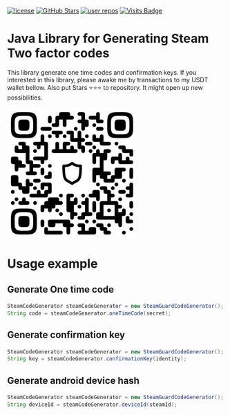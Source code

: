 [![license](https://img.shields.io/github/license/wonderf/steam-code-generator)](https://github.com/wonderf/steam-code-generator/blob/master/LICENSE)
[![GitHub Stars](https://img.shields.io/github/stars/wonderf/steam-code-generator)](https://github.com/wonderf/steam-code-generator/stargazers)
[![user repos](https://badgen.net/github/dependents-repo/wonderf/steam-code-generator?label=user%20repos)](https://github.com/wonderf/steam-code-generator/network/dependents)
[![Visits Badge](https://badges.strrl.dev/visits/wonderf/steam-code-generator)](https://badges.strrl.dev/visits/wonderf/steam-code-generator)
# Java Library for Generating Steam Two factor codes
This library generate one time codes and confirmation keys.
If you interested in this library, please awake me by transactions to my USDT wallet bellow. Also put Stars ⭐⭐⭐ to repository.
It might open up new possibilities. 
<br><br>
![Looking for USDT for new projects](/img/USDT.JPG "USDT For new projects" )
# Usage example
## Generate One time code
```java
SteamCodeGenerator steamCodeGenerator = new SteamGuardCodeGenerator();
String code = steamCodeGenerator.oneTimeCode(secret);
```

## Generate confirmation key
```java
SteamCodeGenerator steamCodeGenerator = new SteamGuardCodeGenerator();
String key = steamCodeGenerator.confirmationKey(identity);
```
## Generate android device hash
```java
SteamCodeGenerator steamCodeGenerator = new SteamGuardCodeGenerator();
String deviceId = steamCodeGenerator.deviceId(steamId);
```